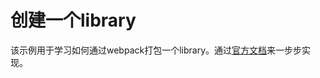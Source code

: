 # 创建一个library

该示例用于学习如何通过webpack打包一个library。通过[官方文档](https://v4.webpack.docschina.org/guides/author-libraries)来一步步实现。